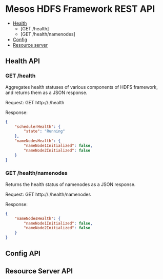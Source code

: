 # Mesos HDFS Framework REST API

* [Health](#health-api) 
  * [GET /health]
  * [GET /health/namenodes]
* [Config](#config-api)
* [Resource server](#resource-server-api)

## Health API

### GET /health
Aggregates health statuses of various components of HDFS framework, and returns them as a JSON response.

Request:
GET http://<scheduler-host>:<port>/health

Response:

```json
{
    "schedulerHealth": {
        "state": "Running"
    },
    "nameNodesHealth": {
        "nameNode1Initialized": false,
        "nameNode2Initialized": false
    }
}
```

### GET /health/namenodes
Returns the health status of namenodes as a JSON response.

Request:
GET http://<scheduler-host>:<port>/health/namenodes

Response:

```json
{
    "nameNodesHealth": {
        "nameNode1Initialized": false,
        "nameNode2Initialized": false
    }
}
```

## Config API

## Resource Server API

